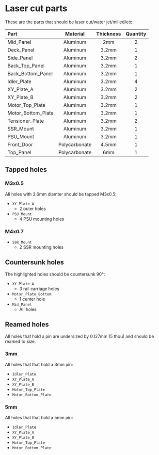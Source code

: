 # Laser cut parts

These are the parts that should be laser cut/water jet/milled/etc.

| Part | Material | Thickness | Quantity |
|:-|:-:|:-:|:-:|
| Mid_Panel | Aluminum | 2mm | 2 |
| Deck_Panel | Aluminum | 3.2mm | 1 |
| Side_Panel | Aluminum | 3.2mm | 2 |
| Back_Top_Panel | Aluminum | 3.2mm | 1 |
| Back_Bottom_Panel | Aluminum | 3.2mm | 1 |
| Idler_Plate | Aluminum | 3.2mm | 4 |
| XY_Plate_A | Aluminum | 3.2mm | 2 |
| XY_Plate_B | Aluminum | 3.2mm | 2 |
| Motor_Top_Plate | Aluminum | 3.2mm | 1 |
| Motor_Bottom_Plate | Aluminum | 3.2mm | 1 |
| Tensioner_Plate | Aluminum | 3.2mm | 2 |
| SSR_Mount | Aluminum | 3.2mm | 1 |
| PSU_Mount | Aluminum | 3.2mm | 1 |
| Front_Door | Polycarbonate | 4.5mm | 1 |
| Top_Panel | Polycarbonate | 6mm | 1 |

## Tapped holes

### M3x0.5

All holes with 2.6mm diamter should be tapped M3x0.5:

* `XY_Plate_A`
  * 2 outer holes
* `PSU_Mount`
  * 4 PSU mounting holes

### M4x0.7

* `SSR_Mount`
  * 2 SSR mounting holes

## Countersunk holes

The highlighted holes should be countersunk 90°:

* `XY_Plate_A`
  * 3 rail carriage holes
* `Motor_Plate_Bottom`
  * 1 center hole
* `Mid_Panel`
  * All holes

## Reamed holes

All holes that hold a pin are undersized by 0.127mm (5 thou) and should be reamed to size.

### 3mm

All holes that that hold a 3mm pin:

* `Idler_Plate`
* `XY_Plate_A`
* `XY_Plate_B`
* `Motor_Top_Plate`
* `Motor_Bottom_Plate`

### 5mm

All holes that that hold a 5mm pin:

* `Idler_Plate`
* `XY_Plate_A`
* `XY_Plate_B`
* `Motor_Top_Plate`
* `Motor_Bottom_Plate`
